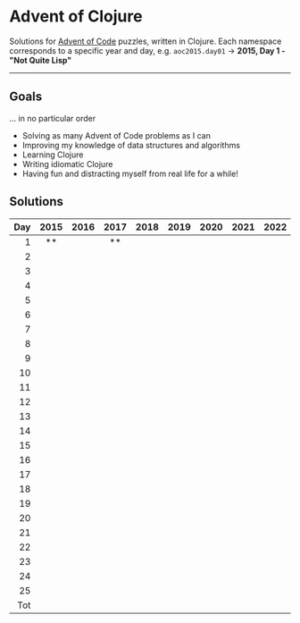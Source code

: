 # Advent of Clojure

Solutions for [Advent of Code](https://adventofcode.com) puzzles, written in Clojure. Each namespace corresponds to a specific year and day, e.g. `aoc2015.day01` -> **2015, Day 1 - "Not Quite Lisp"**

---

## Goals

... in no particular order

- Solving as many Advent of Code problems as I can
- Improving my knowledge of data structures and algorithms
- Learning Clojure
- Writing idiomatic Clojure
- Having fun and distracting myself from real life for a while!

## Solutions

| Day | 2015 | 2016 | 2017 | 2018 | 2019 | 2020 | 2021 | 2022 | 2023 | 2024 | Total |
| --: | :--: | :--: | :--: | :--: | :--: | :--: | :--: | :--: | :--: | :--: | ----: |
|   1 | \*\* |      | \*\* |      |      |      |      |      |      |      |       |
|   2 |      |      |      |      |      |      |      |      |      |      |       |
|   3 |      |      |      |      |      |      |      |      |      |      |       |
|   4 |      |      |      |      |      |      |      |      |      |      |       |
|   5 |      |      |      |      |      |      |      |      |      |      |       |
|   6 |      |      |      |      |      |      |      |      |      |      |       |
|   7 |      |      |      |      |      |      |      |      |      |      |       |
|   8 |      |      |      |      |      |      |      |      |      |      |       |
|   9 |      |      |      |      |      |      |      |      |      |      |       |
|  10 |      |      |      |      |      |      |      |      |      |      |       |
|  11 |      |      |      |      |      |      |      |      |      |      |       |
|  12 |      |      |      |      |      |      |      |      |      |      |       |
|  13 |      |      |      |      |      |      |      |      |      |      |       |
|  14 |      |      |      |      |      |      |      |      |      |      |       |
|  15 |      |      |      |      |      |      |      |      |      |      |       |
|  16 |      |      |      |      |      |      |      |      |      |      |       |
|  17 |      |      |      |      |      |      |      |      |      |      |       |
|  18 |      |      |      |      |      |      |      |      |      |      |       |
|  19 |      |      |      |      |      |      |      |      |      |      |       |
|  20 |      |      |      |      |      |      |      |      |      |      |       |
|  21 |      |      |      |      |      |      |      |      |      |      |       |
|  22 |      |      |      |      |      |      |      |      |      |      |       |
|  23 |      |      |      |      |      |      |      |      |      |      |       |
|  24 |      |      |      |      |      |      |      |      |      |      |       |
|  25 |      |      |      |      |      |      |      |      |      |      |       |
| Tot |      |      |      |      |      |      |      |      |      |      |       |
